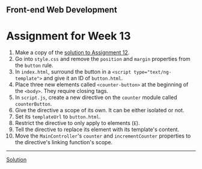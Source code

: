 ## Front-end Web Development
# Assignment for Week 13

1.  Make a copy of the [solution to Assignment 12](https://github.com/JeffreyATW/fwd/tree/master/series8/class12/solution).
2.  Go into `style.css` and remove the `position` and `margin` properties from the `button` rule.
3.  In `index.html`, surround the button in a `<script type="text/ng-template">` and give it an ID of `button.html`.
4.  Place three new elements called `<counter-button>` at the beginning of the `<body>`. They require closing tags.
5.  In `script.js`, create a new directive on the `counter` module called `counterButton`.
6.  Give the directive a scope of its own. It can be either isolated or not.
7.  Set its `templateUrl` to `button.html`.
8.  Restrict the directive to only apply to elements (`E`).
9.  Tell the directive to replace its element with its template's content.
10.  Move the `MainController`'s `counter` and `incrementCounter` properties to the directive's linking function's scope.

* * *

[Solution](http://jeffreyatw.github.io/fwd/series8/class13/solution/)